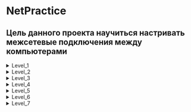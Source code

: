 # NetPractice

## Цель данного проекта научиться  настривать межсетевые подключения между компьютерами

<details>
<summary>Level_1</summary>

________________________________________________________________

<p><img src="https://github.com/ifanzilka/NetPractice/blob/master/image/lvl1_1.png" alt="Ссылка"></p>
________________________________________________________________
  
 ### Здесь нам нужно настроить компьютеры, в рамках одной домашней сети.
  
 ### Изначально подключение не работает, так как компьютер имеет

  ```
  Interface B1
  IP : 104.39.23.12
  Mask : 255.255.255.0
  ```
  ### Из этого следует что 
  
  ```
  Network:  104.39.23.0
  Diaposon: 104.39.23.1 - 104.39.23.254
  ```
  
  ### А у Компьютера А1  ```104.93.23.17 ``` Что не входит в данный диапозон. 
  
  ###  Поэтому меняем IP у A1 на подходящий из диапозона и вуаля... Анологично со вторым компьютером
  
 
<p><img src="https://github.com/ifanzilka/NetPractice/blob/master/image/lvl1_2.png" alt="Ссылка"></p>

</details>

<details>
<summary>Level_2</summary>

________________________________________________________________

<p><img src="https://github.com/ifanzilka/NetPractice/blob/master/image/lvl2_1.png" alt="Ссылка"></p>
________________________________________________________________

 ### Очень похоже на первое задание, только здесь чтобы компьютеры могли коммуницировать между собой, они должны быть в рамках одной сети. 
 ### Чтобы понять какая сеть, возьмем маску от А1  и IP от B1 и подсчитаем какая сеть 
  ```
  IP : 192.168.20.222
  Mask : 255.255.255.224
  ```
### Получается 
  ```
  Network:  192.168.20.192
  Diaposon: 192.168.20.193 - 192.168.20.222
  ```
### Чтобы все заработало берем любой IP из диапозона и ставим в A1, а также  меняем маску у B1 на аналогучную A1  
  
#
  
### Компьютеры С1 и D1 не могут скомуницироваться так как диапозон ```127.0.0.1 - 127.255.255.254``` используется для коммуникации с самим собой (Addresses on Loopback)
  
### Для решения этой проблемы просто берем другое адресное пространство   
  
<p><img src="https://github.com/ifanzilka/NetPractice/blob/master/image/lvl2_2.png" alt="Ссылка"></p>
  
</details>



<details>
<summary>Level_3</summary>

________________________________________________________________

<p><img src="https://github.com/ifanzilka/NetPractice/blob/master/image/lvl3_1.png" alt="Ссылка"></p>
________________________________________________________________

### Здесь у нас появляется новый обьект. Сетевой коммутатор (жарг. свитч, свич от англ. switch — переключатель) — устройство, предназначенное для соединения нескольких узлов компьютерной сети в пределах одного или нескольких сегментов сети.
### Очень важно коммутатор работает в рамках одной сети  
  
### Аналогично предыдущим заданиям берем маску от C1 и  IP от  A1 и строим подходящую сеть

  ### Получается 
  ```
  Network:  104.198.133.0
  Diaposon: 104.198.133.1 - 104.198.133.126
  ```
### Далее просто заполняем любым IP из диапозона и  не забываем про маски:) 

 ________________________________________________________________

<p><img src="https://github.com/ifanzilka/NetPractice/blob/master/image/lvl3_2.png" alt="Ссылка"></p>
________________________________________________________________
  
</details>

<details>
<summary>Level_4</summary>

________________________________________________________________

<p><img src="https://github.com/ifanzilka/NetPractice/blob/master/image/lvl4_1.png" alt="Ссылка"></p>
________________________________________________________________

 ### Здесь добавляется новый обьект Маршрутизатор 
 https://hobbyits.com/naznachenie-i-funkcii-marshrutizatora-v-lokalnoj-seti/
  
   
 ### В данном задании нам нужно Соеденить двух клиентов между собой и также каждый клиент с роутером, для нас доступны 3 интрфейса подключения к роутеру
 
 ### Чтобы все зараюотало, нам нужнл чтобы Оба клиента и интерфейс роутера были все в рамках одной сети (мы берем пустой интрфейс и подбираем ему подходящий  IP и маску, такую чтобы она включала клиента A1)
  
  ________________________________________________________________

<p><img src="https://github.com/ifanzilka/NetPractice/blob/master/image/lvl4_3.png" alt="Ссылка"></p>
________________________________________________________________

  
</details>

<details>
<summary>Level_5</summary>

________________________________________________________________

<p><img src="https://github.com/ifanzilka/NetPractice/blob/master/image/lvl5_1.png" alt="Ссылка"></p>
________________________________________________________________

#### Здесь у нас появилась новая графа, давайте разберемся что это
   
  ```
      client A: Machine A
      Routes :
      ... => ...
   ```
#### Эта штука называется статическим маршрутом
#### Статический маршрут используется, когда компьютер хочет связаться с кем-то вне своей сети.
Если пункт назначения соответствует левой части (0.0.0.0/0 в этом примере, что является "по умолчанию", что означает, что он соответствует всему), он попросит правую часть (192.168.0.254 здесь) переслать сообщение  
  
#### "Правую часть" называется шлюзом, у вас же на вашем собственном компьютере (ваш интернет-провайдер роутер) : каждый раз, когда вы хотите зайти в интернет, ваш компьютер спрашивает его, потому что он единственный, кто знает, куда идти.
во-первых, вам нужно настроить "правильный сети" :  
  
#### Вот пример как это работает
  
<p><img src="https://github.com/ifanzilka/NetPractice/blob/master/image/lvl5_2.png" alt="Ссылка"></p>  
  
  
#### 1)Мы вроде немного с вами разобрались, давайте попробуем решить нашу задачу, укажем статическому маршруту кому будем отправлять (всем: 0.0.0.0/0), и через какой интрфейс (18.171.197.126) 

#### 2) Также интрфейс A1 и R1 должны быть в одной сети (мы это уже умеем делать :). )
  
#### 3) Также интрфейс B1 и R2 должны быть в одной сети (мы это уже умеем делать :). )  

#### 4) Ну и последнее, нам нужно настроить статичсекий маршрут для B (задать правый параметр, путь через интрфейс R2) 
  
  
  <p><img src="https://github.com/ifanzilka/NetPractice/blob/master/image/lvl5_3.png" alt="Ссылка"></p>  
  
  
</details>




<details>
<summary>Level_6</summary>

________________________________________________________________

<p><img src="https://github.com/ifanzilka/NetPractice/blob/master/image/lvl6_1.png" alt="Ссылка"></p>
________________________________________________________________
  
#### Здесь мы должны настроить свзяь с интернетом  

#### 1) Для начала настроим взаимодейсвие интрфейсов A1 и  R1 в одной сети (мы это уже с вами делали)
#### 2) Далее  в router R слева указыаем что отправляем всем сетям
  
#### 3) Ну и последнее  в internet I указыаем что будем отправлять нашей сети (83.71.194.129/25)
  
  <p><img src="https://github.com/ifanzilka/NetPractice/blob/master/image/lvl6_2.png" alt="Ссылка"></p>
  
</details>

<details>
<summary>Level_7</summary>

________________________________________________________________

<p><img src="https://github.com/ifanzilka/NetPractice/blob/master/image/lvl6_1.png" alt="Ссылка"></p>
________________________________________________________________
  
  
</details>




